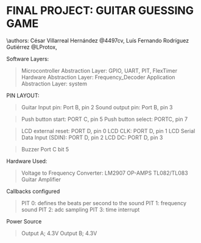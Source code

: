 ﻿# FINAL PROJECT: GUITAR GUESSING GAME
\authors: César Villarreal Hernández         @4497cv,
	      Luís Fernando Rodríguez Gutiérrez  @LProtox,


Software Layers:
> Microcontroller Abstraction Layer: GPIO, UART, PIT, FlexTimer
> Hardware Abstraction Layer: Frequency_Decoder
> Application Abstraction Layer: system

PIN LAYOUT:
> Guitar Input pin: Port B, pin 2
> Sound output pin: Port B, pin 3
	
> Push button start: PORT C, pin 5
> Push button select: PORTC, pin 7

> LCD external reset: PORT D, pin 0
> LCD CLK: PORT D, pin 1
> LCD Serial Data Input (SDIN): PORT D, pin 2
> LCD DC: PORT D, pin 3

> Buzzer Port C bit 5

Hardware Used:
> Voltage to Frequency Converter: LM2907
> OP-AMPS TL082/TL083
> Guitar Amplifier

Callbacks configured
> PIT 0: defines the beats per second to the sound
> PIT 1: frequency sound
> PIT 2: adc sampling
> PIT 3: time interrupt

Power Source
>Output A; 4.3V
>Output B; 4.3V
